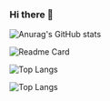 ### Hi there 👋

<!--
**ManhCuongMVC/ManhCuongMVC** is a ✨ _special_ ✨ repository because its `README.md` (this file) appears on your GitHub profile.

Here are some ideas to get you started:

- 🔭 I’m currently working on ...
- 🌱 I’m currently learning ...
- 👯 I’m looking to collaborate on ...
- 🤔 I’m looking for help with ...
- 💬 Ask me about ...
- 📫 How to reach me: ...
- 😄 Pronouns: ...
- ⚡ Fun fact: ...
-->

![Anurag's GitHub stats](https://github-readme-stats.vercel.app/api?username=ManhCuongMVC&show_icons=true&theme=cobalt&rank_icon=github)


![Readme Card](https://github-readme-stats.vercel.app/api/pin/?username=ManhCuongMVC&repo=trinhClothes&show_owner=true&theme=cobalt)

![Top Langs](https://github-readme-stats.vercel.app/api/top-langs/?username=ManhCuongMVC&layout=compact&theme=cobalt)

![Top Langs](https://github-readme-stats.vercel.app/api/top-langs/?username=ManhCuongMVC&layout=donut&theme=cobalt)

